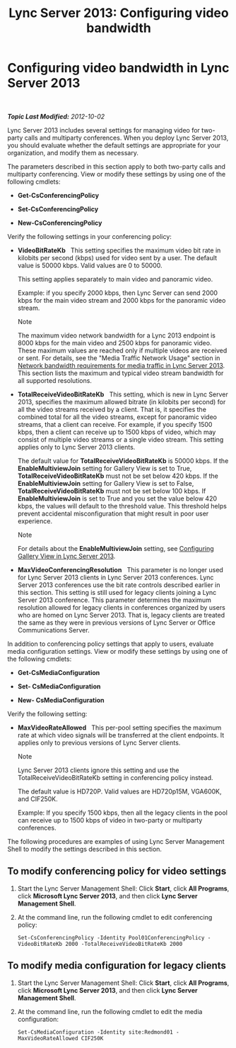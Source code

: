 ﻿---
title: 'Lync Server 2013: Configuring video bandwidth'
TOCTitle: Configuring video bandwidth in Lync Server
ms:assetid: 446bed91-b26f-4ab2-b2f5-36e6810b405b
ms:mtpsurl: https://technet.microsoft.com/en-us/library/JJ204842(v=OCS.15)
ms:contentKeyID: 48183984
ms.date: 07/23/2014
mtps_version: v=OCS.15
---

<div data-xmlns="http://www.w3.org/1999/xhtml">

<div class="topic" data-xmlns="http://www.w3.org/1999/xhtml" data-msxsl="urn:schemas-microsoft-com:xslt" data-cs="http://msdn.microsoft.com/en-us/">

<div data-asp="http://msdn2.microsoft.com/asp">

# Configuring video bandwidth in Lync Server 2013

</div>

<div id="mainSection">

<div id="mainBody">

<span> </span>

_**Topic Last Modified:** 2012-10-02_

Lync Server 2013 includes several settings for managing video for two-party calls and multiparty conferences. When you deploy Lync Server 2013, you should evaluate whether the default settings are appropriate for your organization, and modify them as necessary.

The parameters described in this section apply to both two-party calls and multiparty conferencing. View or modify these settings by using one of the following cmdlets:

  - **Get-CsConferencingPolicy**

  - **Set-CsConferencingPolicy**

  - **New-CsConferencingPolicy**

Verify the following settings in your conferencing policy:

  - **VideoBitRateKb**   This setting specifies the maximum video bit rate in kilobits per second (kbps) used for video sent by a user. The default value is 50000 kbps. Valid values are 0 to 50000.
    
    This setting applies separately to main video and panoramic video.
    
    Example: if you specify 2000 kbps, then Lync Server can send 2000 kbps for the main video stream and 2000 kbps for the panoramic video stream.
    
    <div>
    

    > [!NOTE]
    > The maximum video network bandwidth for a Lync 2013 endpoint is 8000 kbps for the main video and 2500 kbps for panoramic video. These maximum values are reached only if multiple videos are received or sent. For details, see the "Media Traffic Network Usage" section in <A href="lync-server-2013-network-bandwidth-requirements-for-media-traffic.md">Network bandwidth requirements for media traffic in Lync Server 2013</A>. This section lists the maximum and typical video stream bandwidth for all supported resolutions.

    
    </div>

  - **TotalReceiveVideoBitRateKb**   This setting, which is new in Lync Server 2013, specifies the maximum allowed bitrate (in kilobits per second) for all the video streams received by a client. That is, it specifies the combined total for all the video streams, except for panoramic video streams, that a client can receive. For example, if you specify 1500 kbps, then a client can receive up to 1500 kbps of video, which may consist of multiple video streams or a single video stream. This setting applies only to Lync Server 2013 clients.
    
    The default value for **TotalReceiveVideoBitRateKb** is 50000 kbps. If the **EnableMultiviewJoin** setting for Gallery View is set to True, **TotalReceiveVideoBitRateKb** must not be set below 420 kbps. If the **EnableMultiviewJoin** setting for Gallery View is set to False, **TotalReceiveVideoBitRateKb** must not be set below 100 kbps. If **EnableMultiviewJoin** is set to True and you set the value below 420 kbps, the values will default to the threshold value. This threshold helps prevent accidental misconfiguration that might result in poor user experience.
    
    <div>
    

    > [!NOTE]
    > For details about the <STRONG>EnableMultiviewJoin</STRONG> setting, see <A href="lync-server-2013-configuring-gallery-view.md">Configuring Gallery View in Lync Server 2013</A>.

    
    </div>

  - **MaxVideoConferencingResolution**   This parameter is no longer used for Lync Server 2013 clients in Lync Server 2013 conferences. Lync Server 2013 conferences use the bit rate controls described earlier in this section. This setting is still used for legacy clients joining a Lync Server 2013 conference. This parameter determines the maximum resolution allowed for legacy clients in conferences organized by users who are homed on Lync Server 2013. That is, legacy clients are treated the same as they were in previous versions of Lync Server or Office Communications Server.

In addition to conferencing policy settings that apply to users, evaluate media configuration settings. View or modify these settings by using one of the following cmdlets:

  - **Get-CsMediaConfiguration**

  - **Set- CsMediaConfiguration**

  - **New- CsMediaConfiguration**

Verify the following setting:

  - **MaxVideoRateAllowed**   This per-pool setting specifies the maximum rate at which video signals will be transferred at the client endpoints. It applies only to previous versions of Lync Server clients.
    
    <div>
    

    > [!NOTE]
    > Lync Server 2013 clients ignore this setting and use the TotalReceiveVideoBitRateKb setting in conferencing policy instead.

    
    </div>
    
    The default value is HD720P. Valid values are HD720p15M, VGA600K, and CIF250K.
    
    Example: If you specify 1500 kbps, then all the legacy clients in the pool can receive up to 1500 kbps of video in two-party or multiparty conferences.

The following procedures are examples of using Lync Server Management Shell to modify the settings described in this section.

<div>

## To modify conferencing policy for video settings

1.  Start the Lync Server Management Shell: Click **Start**, click **All Programs**, click **Microsoft Lync Server 2013**, and then click **Lync Server Management Shell**.

2.  At the command line, run the following cmdlet to edit conferencing policy:
    
        Set-CsConferencingPolicy -Identity Pool01ConferencingPolicy -VideoBitRateKb 2000 -TotalReceiveVideoBitRateKb 2000 

</div>

<div>

## To modify media configuration for legacy clients

1.  Start the Lync Server Management Shell: Click **Start**, click **All Programs**, click **Microsoft Lync Server 2013**, and then click **Lync Server Management Shell**.

2.  At the command line, run the following cmdlet to edit the media configuration:
    
        Set-CsMediaConfiguration -Identity site:Redmond01 -MaxVideoRateAllowed CIF250K

</div>

</div>

<span> </span>

</div>

</div>

</div>

